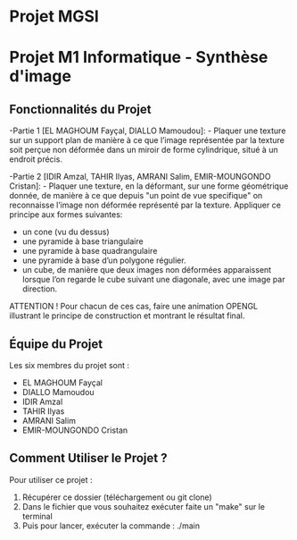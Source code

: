 # Projet MGSI
# Projet M1 Informatique - Synthèse d'image


## Fonctionnalités du Projet

-Partie 1 [EL MAGHOUM Fayçal, DIALLO Mamoudou]:
	- Plaquer une texture sur un support plan de manière à ce que l’image représentée par la texture soit perçue non déformée dans un miroir de forme
cylindrique, situé à un endroit précis.



-Partie 2 [IDIR Amzal, TAHIR Ilyas, AMRANI Salim, EMIR-MOUNGONDO Cristan]:
	- Plaquer une texture, en la déformant, sur une forme géométrique donnée, de manière à ce que depuis "un point de vue specifique" on reconnaisse l’image non déformée représenté par la texture.
Appliquer ce principe aux formes suivantes:
- un cone (vu du dessus)
- une pyramide à base triangulaire 
- une pyramide à base quadrangulaire
- une pyramide à base d’un polygone régulier.
- un cube, de manière que deux images non déformées apparaissent lorsque l’on regarde le cube suivant une diagonale, avec une image par direction.


ATTENTION ! 
Pour chacun de ces cas, faire une animation OPENGL illustrant le principe de construction et montrant le résultat final.

## Équipe du Projet

Les six membres du projet sont :

- EL MAGHOUM Fayçal
- DIALLO Mamoudou 
- IDIR Amzal
- TAHIR Ilyas 
- AMRANI Salim
- EMIR-MOUNGONDO Cristan


## Comment Utiliser le Projet ?

Pour utiliser ce projet :

1. Récupérer ce dossier (téléchargement ou git clone)
2. Dans le fichier que vous souhaitez exécuter faite un "make" sur le terminal 
3. Puis pour lancer, exécuter la commande : ./main

